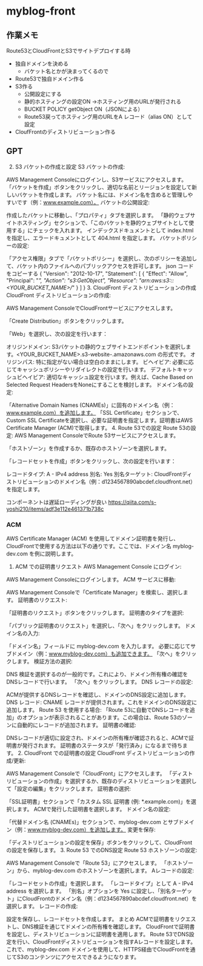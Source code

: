 # myblog-front


## 作業メモ

Route53とCloudFrontとS3でサイトデプロイする時

- 独自ドメインを決める
  - バケット名とかが決まってくるので
- Route53で独自ドメイン作る
- S3作る
  - 公開設定にする
  - 静的ホスティングの設定ON →ホスティング用のURLが発行される
  - BUCKET POLICY getObject ON（JSONによる）
  - Route53戻ってホスティング用のURLをA レコード（alias ON）として設定
- CloufFrontのディストリビューション作る

## GPT
2. S3 バケットの作成と設定
S3 バケットの作成:

AWS Management Consoleにログインし、S3サービスにアクセスします。
「バケットを作成」ボタンをクリックし、適切な名前とリージョンを設定して新しいバケットを作成します。
バケット名には、ドメイン名を含めると管理しやすいです（例：www.example.com）。
バケットの公開設定:

作成したバケットに移動し、「プロパティ」タブを選択します。
「静的ウェブサイトホスティング」セクションで、「このバケットを静的ウェブサイトとして使用する」にチェックを入れます。
インデックスドキュメントとして index.html を指定し、エラードキュメントとして 404.html を指定します。
バケットポリシーの設定:

「アクセス権限」タブで「バケットポリシー」を選択し、次のポリシーを追加して、バケット内のファイルへのパブリックアクセスを許可します。
json
コードをコピーする
{
  "Version": "2012-10-17",
  "Statement": [
    {
      "Effect": "Allow",
      "Principal": "*",
      "Action": "s3:GetObject",
      "Resource": "arn:aws:s3:::<YOUR_BUCKET_NAME>/*"
    }
  ]
}
3. CloudFront ディストリビューションの作成
CloudFront ディストリビューションの作成:

AWS Management ConsoleでCloudFrontサービスにアクセスします。

「Create Distribution」ボタンをクリックします。

「Web」を選択し、次の設定を行います：

オリジンドメイン: S3バケットの静的ウェブサイトエンドポイントを選択します。<YOUR_BUCKET_NAME>.s3-website-<REGION>.amazonaws.com の形式です。
オリジンパス: 特に指定がない場合は空白のままにします。
ビヘイビア: 必要に応じてキャッシュポリシーやリダイレクトの設定を行います。
デフォルトキャッシュビヘイビア: 適切なキャッシュ設定を行います。例えば、Cache Based on Selected Request HeadersをNoneにすることを検討します。
ドメイン名の設定:

「Alternative Domain Names (CNAMEs)」に固有のドメイン名（例：www.example.com）を追加します。
「SSL Certificate」セクションで、Custom SSL Certificateを選択し、必要な証明書を指定します。証明書はAWS Certificate Manager (ACM)で取得します。
4. Route 53での設定
Route 53の設定:
AWS Management ConsoleでRoute 53サービスにアクセスします。

「ホストゾーン」を作成するか、既存のホストゾーンを選択します。

「レコードセットを作成」ボタンをクリックし、次の設定を行います：

レコードタイプ: A - IPv4 address
別名: Yes
別名ターゲット: CloudFrontディストリビューションのドメイン名（例：d1234567890abcdef.cloudfront.net）を指定します。

コンポーネントは遅延ローディングが良い
https://qiita.com/s-yoshi210/items/adf3e112e461371b738c


### ACM

AWS Certificate Manager (ACM) を使用してドメイン証明書を発行し、CloudFrontで使用する方法は以下の通りです。ここでは、ドメイン名 myblog-dev.com を例に説明します。

1. ACM での証明書リクエスト
AWS Management Console にログイン:

AWS Management Consoleにログインします。
ACM サービスに移動:

AWS Management Consoleで「Certificate Manager」を検索し、選択します。
証明書のリクエスト:

「証明書のリクエスト」ボタンをクリックします。
証明書のタイプを選択:

「パブリック証明書のリクエスト」を選択し、「次へ」をクリックします。
ドメイン名の入力:

「ドメイン名」フィールドに myblog-dev.com を入力します。
必要に応じてサブドメイン（例：www.myblog-dev.com）も追加できます。
「次へ」をクリックします。
検証方法の選択:

DNS 検証を選択するのが一般的です。これにより、ドメイン所有権の確認をDNSレコードで行います。
「次へ」をクリックします。
DNS レコードの設定:

ACMが提供するDNSレコードを確認し、ドメインのDNS設定に追加します。
DNS レコード:
CNAME レコードが提供されます。これをドメインのDNS設定に追加します。
Route 53 を使用する場合:
「Route 53に自動でDNSレコードを追加」のオプションが表示されることがあります。この場合は、Route 53のゾーンに自動的にレコードが追加されます。
証明書の確認:

DNSレコードが適切に設定され、ドメインの所有権が確認されると、ACMで証明書が発行されます。
証明書のステータスが「発行済み」になるまで待ちます。
2. CloudFront での証明書の設定
CloudFront ディストリビューションの作成/更新:

AWS Management Consoleで「CloudFront」にアクセスします。
「ディストリビューションの作成」を選択するか、既存のディストリビューションを選択して「設定の編集」をクリックします。
証明書の選択:

「SSL証明書」セクションで「カスタム SSL 証明書 (例: *.example.com)」を選択します。
ACMで発行した証明書を選択します。
ドメイン名の設定:

「代替ドメイン名 (CNAMEs)」セクションで、myblog-dev.com とサブドメイン（例：www.myblog-dev.com）を追加します。
変更を保存:

「ディストリビューションの設定を保存」ボタンをクリックして、CloudFrontの設定を保存します。
3. Route 53 でのDNS設定
Route 53 ホストゾーンの設定:

AWS Management Consoleで「Route 53」にアクセスします。
「ホストゾーン」から、myblog-dev.com のホストゾーンを選択します。
Aレコードの設定:

「レコードセットの作成」を選択します。
「レコードタイプ」として A - IPv4 address を選択します。
「別名」オプションを Yes に設定し、「別名ターゲット」にCloudFrontのドメイン名（例：d1234567890abcdef.cloudfront.net）を選択します。
レコードの作成:

設定を保存し、レコードセットを作成します。
まとめ
ACMで証明書をリクエストし、DNS検証を通じてドメインの所有権を確認します。
CloudFrontで証明書を設定し、ディストリビューションに証明書を適用します。
Route 53でDNS設定を行い、CloudFrontディストリビューションを指すAレコードを設定します。
これで、myblog-dev.com ドメインを使用して、HTTPS経由でCloudFrontを通じてS3のコンテンツにアクセスできるようになります。